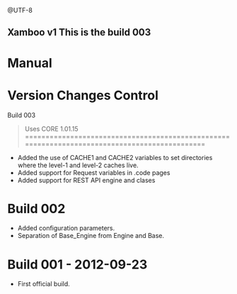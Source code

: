 @UTF-8

Xamboo v1
This is the build 003
---------------------

Manual
=============================







Version Changes Control
=============================

Build 003
> Uses CORE 1.01.15
==============================================================================================
- Added the use of CACHE1 and CACHE2 variables to set directories where the level-1 and level-2 caches live.
- Added support for Request variables in .code pages
- Added support for REST API engine and clases

Build 002
==============================================================================================
- Added configuration parameters.
- Separation of Base_Engine from Engine and Base.

Build 001 - 2012-09-23
==============================================================================================
- First official build.
